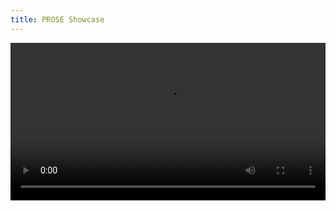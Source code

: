 ```yaml
---
title: PROSE Showcase
---
```


<video controls width="100%">
    <source src="{{ site.baseurl }}/demo/prose-showcase.mp4" type="video/mp4">
    <track label="English" srclang="en" src="{{ site.baseurl }}/demo/prose-showcase.vtt">
    <p>Your browser doesn't support HTML5 video. Here is a <a href="{{ site.baseurl }}/demo/prose-showcase.mp4">link to the video</a> instead.</p>
</video
